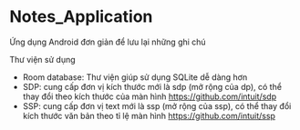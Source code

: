# Notes_Application
Ứng dụng Android đơn giản để lưu lại những ghi chú

Thư viện sử dụng
  - Room database: Thư viện giúp sử dụng SQLite dễ dàng hơn
  - SDP: cung cấp đơn vị kích thước mới là sdp (mở rộng của dp), có thể thay đổi theo kích thước của màn hình
    https://github.com/intuit/sdp
  - SSP: cung cấp đơn vị text mới là ssp (mở rộng của ssp), có thể thay đổi kích thước văn bản theo tỉ lệ màn hình
    https://github.com/intuit/ssp

